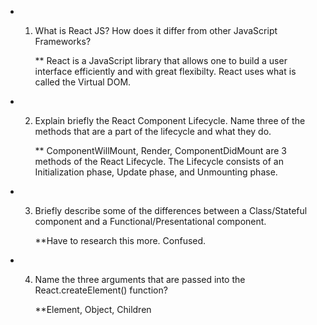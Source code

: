 * 1. What is React JS? How does it differ from other JavaScript Frameworks?
      
      ** React is a JavaScript library that allows one to build a user interface efficiently and with great flexibilty. React uses what is called the Virtual DOM.


* 2. Explain briefly the React Component Lifecycle. Name three of the methods that are a part of      the lifecycle and what they do.
      
      ** ComponentWillMount, Render, ComponentDidMount are 3 methods of the React Lifecycle.
        The Lifecycle consists of an Initialization phase, Update phase, and Unmounting phase.


* 3. Briefly describe some of the differences between a Class/Stateful component and a                Functional/Presentational component.

      **Have to research this more. Confused.

* 4. Name the three arguments that are passed into the React.createElement() function?
      
      **Element, Object, Children